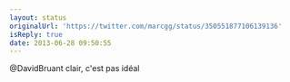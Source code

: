 ```yaml
---
layout: status
originalUrl: 'https://twitter.com/marcgg/status/350551877106139136'
isReply: true
date: 2013-06-28 09:50:55
---
```


@DavidBruant clair, c'est pas idéal
